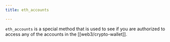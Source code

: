 ```yaml
---
title: eth_accounts

---
```


`eth_accounts` is a special method that is used to see if you are authorized to access any of the accounts in the [[web3/crypto-wallet]].
